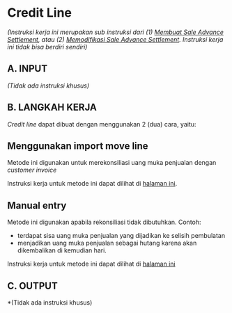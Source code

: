 # Credit Line

*(Instruksi kerja ini merupakan sub instruksi dari (1) [Membuat Sale Advance Settlement](./membuat.md), atau (2) [Memodifikasi Sale Advance Settlement](./memodifikasi.md). Instruksi kerja ini tidak bisa berdiri sendiri)*

## A. INPUT

*(Tidak ada instruksi khusus)*

## B. LANGKAH KERJA

*Credit line* dapat dibuat dengan menggunakan 2 (dua) cara, yaitu:

## Menggunakan import move line

Metode ini digunakan untuk merekonsiliasi uang muka penjualan dengan *customer invoice*

Instruksi kerja untuk metode ini dapat dilihat di [halaman ini](./credit-line-import.md).

## Manual entry

Metode ini digunakan apabila rekonsiliasi tidak dibutuhkan. Contoh:

* terdapat sisa uang muka penjualan yang dijadikan ke selisih pembulatan
* menjadikan uang muka penjualan sebagai hutang karena akan dikembalikan di kemudian hari.

Instruksi kerja untuk metode ini dapat dilihat di [halaman ini](./credit-line-manual.md)

## C. OUTPUT

*(Tidak ada instruksi khusus)

